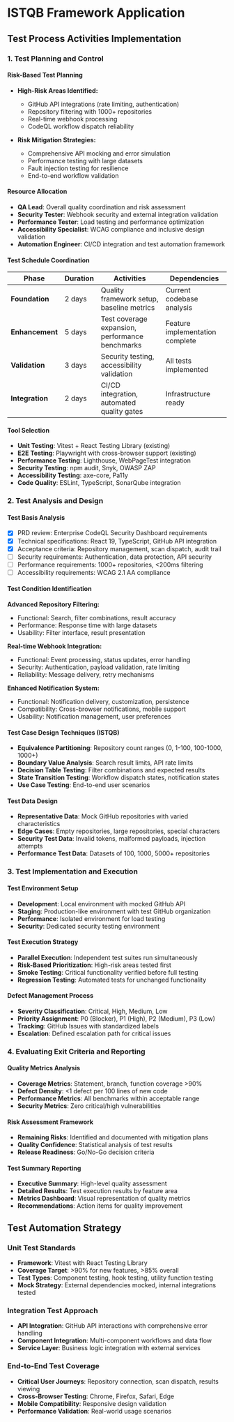 # ISTQB Framework Application

## Test Process Activities Implementation

### 1. Test Planning and Control

#### Risk-Based Test Planning
- **High-Risk Areas Identified:**
  - GitHub API integrations (rate limiting, authentication)
  - Repository filtering with 1000+ repositories
  - Real-time webhook processing
  - CodeQL workflow dispatch reliability
  
- **Risk Mitigation Strategies:**
  - Comprehensive API mocking and error simulation
  - Performance testing with large datasets
  - Fault injection testing for resilience
  - End-to-end workflow validation

#### Resource Allocation
- **QA Lead**: Overall quality coordination and risk assessment
- **Security Tester**: Webhook security and external integration validation
- **Performance Tester**: Load testing and performance optimization
- **Accessibility Specialist**: WCAG compliance and inclusive design validation
- **Automation Engineer**: CI/CD integration and test automation framework

#### Test Schedule Coordination
| Phase | Duration | Activities | Dependencies |
|-------|----------|------------|--------------|
| **Foundation** | 2 days | Quality framework setup, baseline metrics | Current codebase analysis |
| **Enhancement** | 5 days | Test coverage expansion, performance benchmarks | Feature implementation complete |
| **Validation** | 3 days | Security testing, accessibility validation | All tests implemented |
| **Integration** | 2 days | CI/CD integration, automated quality gates | Infrastructure ready |

#### Tool Selection
- **Unit Testing**: Vitest + React Testing Library (existing)
- **E2E Testing**: Playwright with cross-browser support (existing)
- **Performance Testing**: Lighthouse, WebPageTest integration
- **Security Testing**: npm audit, Snyk, OWASP ZAP
- **Accessibility Testing**: axe-core, Pa11y
- **Code Quality**: ESLint, TypeScript, SonarQube integration

### 2. Test Analysis and Design

#### Test Basis Analysis
- [x] PRD review: Enterprise CodeQL Security Dashboard requirements
- [x] Technical specifications: React 19, TypeScript, GitHub API integration
- [x] Acceptance criteria: Repository management, scan dispatch, audit trail
- [ ] Security requirements: Authentication, data protection, API security
- [ ] Performance requirements: 1000+ repositories, <200ms filtering
- [ ] Accessibility requirements: WCAG 2.1 AA compliance

#### Test Condition Identification
**Advanced Repository Filtering:**
- Functional: Search, filter combinations, result accuracy
- Performance: Response time with large datasets
- Usability: Filter interface, result presentation

**Real-time Webhook Integration:**
- Functional: Event processing, status updates, error handling
- Security: Authentication, payload validation, rate limiting
- Reliability: Message delivery, retry mechanisms

**Enhanced Notification System:**
- Functional: Notification delivery, customization, persistence
- Compatibility: Cross-browser notifications, mobile support
- Usability: Notification management, user preferences

#### Test Case Design Techniques (ISTQB)
- **Equivalence Partitioning**: Repository count ranges (0, 1-100, 100-1000, 1000+)
- **Boundary Value Analysis**: Search result limits, API rate limits
- **Decision Table Testing**: Filter combinations and expected results
- **State Transition Testing**: Workflow dispatch states, notification states
- **Use Case Testing**: End-to-end user scenarios

#### Test Data Design
- **Representative Data**: Mock GitHub repositories with varied characteristics
- **Edge Cases**: Empty repositories, large repositories, special characters
- **Security Test Data**: Invalid tokens, malformed payloads, injection attempts
- **Performance Test Data**: Datasets of 100, 1000, 5000+ repositories

### 3. Test Implementation and Execution

#### Test Environment Setup
- **Development**: Local environment with mocked GitHub API
- **Staging**: Production-like environment with test GitHub organization
- **Performance**: Isolated environment for load testing
- **Security**: Dedicated security testing environment

#### Test Execution Strategy
- **Parallel Execution**: Independent test suites run simultaneously
- **Risk-Based Prioritization**: High-risk areas tested first
- **Smoke Testing**: Critical functionality verified before full testing
- **Regression Testing**: Automated tests for unchanged functionality

#### Defect Management Process
- **Severity Classification**: Critical, High, Medium, Low
- **Priority Assignment**: P0 (Blocker), P1 (High), P2 (Medium), P3 (Low)
- **Tracking**: GitHub Issues with standardized labels
- **Escalation**: Defined escalation path for critical issues

### 4. Evaluating Exit Criteria and Reporting

#### Quality Metrics Analysis
- **Coverage Metrics**: Statement, branch, function coverage >90%
- **Defect Density**: <1 defect per 100 lines of new code
- **Performance Metrics**: All benchmarks within acceptable range
- **Security Metrics**: Zero critical/high vulnerabilities

#### Risk Assessment Framework
- **Remaining Risks**: Identified and documented with mitigation plans
- **Quality Confidence**: Statistical analysis of test results
- **Release Readiness**: Go/No-Go decision criteria

#### Test Summary Reporting
- **Executive Summary**: High-level quality assessment
- **Detailed Results**: Test execution results by feature area
- **Metrics Dashboard**: Visual representation of quality metrics
- **Recommendations**: Action items for quality improvement

## Test Automation Strategy

### Unit Test Standards
- **Framework**: Vitest with React Testing Library
- **Coverage Target**: >90% for new features, >85% overall
- **Test Types**: Component testing, hook testing, utility function testing
- **Mock Strategy**: External dependencies mocked, internal integrations tested

### Integration Test Approach
- **API Integration**: GitHub API interactions with comprehensive error handling
- **Component Integration**: Multi-component workflows and data flow
- **Service Layer**: Business logic integration with external services

### End-to-End Test Coverage
- **Critical User Journeys**: Repository connection, scan dispatch, results viewing
- **Cross-Browser Testing**: Chrome, Firefox, Safari, Edge
- **Mobile Compatibility**: Responsive design validation
- **Performance Validation**: Real-world usage scenarios